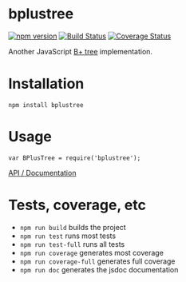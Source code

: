 # bplustree
[![npm version](https://img.shields.io/npm/v/bplustree.svg)](https://www.npmjs.com/package/bplustree) [![Build Status](https://img.shields.io/travis/vhf/bplustree.svg)](https://travis-ci.org/vhf/bplustree) [![Coverage Status](https://img.shields.io/codecov/c/github/vhf/bplustree.svg)](https://codecov.io/github/vhf/bplustree)

Another JavaScript <a href="https://en.wikipedia.org/wiki/B%2B_tree" target="_blank">B+ tree</a> implementation.

# Installation

`npm install bplustree`

# Usage

`var BPlusTree = require('bplustree');`

[API / Documentation](https://rawgit.com/vhf/bplustree/master/docs/BPlusTree.html)

# Tests, coverage, etc

- `npm run build` builds the project
- `npm run test` runs most tests
- `npm run test-full` runs all tests
- `npm run coverage` generates most coverage
- `npm run coverage-full` generates full coverage
- `npm run doc` generates the jsdoc documentation
